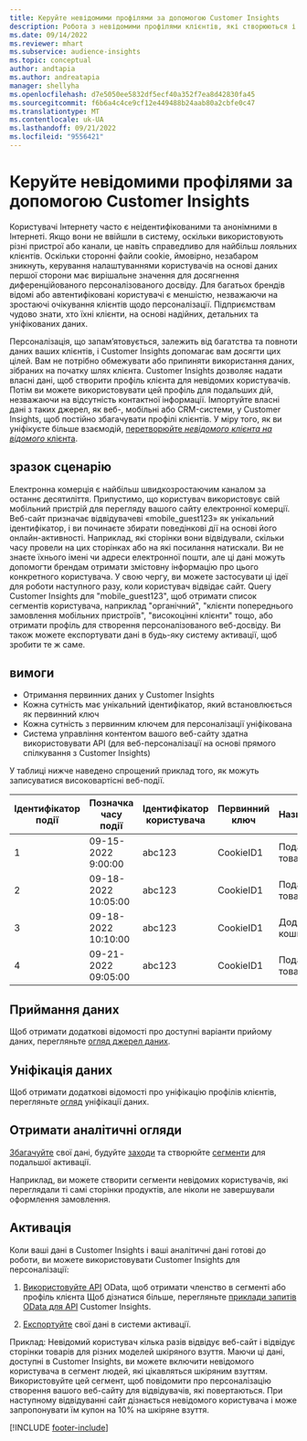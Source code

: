 ```yaml
---
title: Керуйте невідомими профілями за допомогою Customer Insights
description: Робота з невідомими профілями клієнтів, які створюються і управляються в Dynamics 365 Customer Insights.
ms.date: 09/14/2022
ms.reviewer: mhart
ms.subservice: audience-insights
ms.topic: conceptual
author: andtapia
ms.author: andreatapia
manager: shellyha
ms.openlocfilehash: d7e5050ee5832df5ecf40a352f7ea8d42830fa45
ms.sourcegitcommit: f6b6a4c4ce9cf12e449488b24aab80a2cbfe0c47
ms.translationtype: MT
ms.contentlocale: uk-UA
ms.lasthandoff: 09/21/2022
ms.locfileid: "9556421"
---
```

# <a name="manage-unknown-profiles-with-customer-insights"></a>Керуйте невідомими профілями за допомогою Customer Insights

Користувачі Інтернету часто є неідентифікованими та анонімними в Інтернеті. Якщо вони не ввійшли в систему, оскільки використовують різні пристрої або канали, це навіть справедливо для найбільш лояльних клієнтів. Оскільки сторонні файли cookie, ймовірно, незабаром зникнуть, керування налаштуваннями користувачів на основі даних першої сторони має вирішальне значення для досягнення диференційованого персоналізованого досвіду. Для багатьох брендів відомі або автентифіковані користувачі є меншістю, незважаючи на зростаючі очікування клієнтів щодо персоналізації. Підприємствам чудово знати, хто їхні клієнти, на основі надійних, детальних та уніфікованих даних.

Персоналізація, що запам’ятовується, залежить від багатства та повноти даних ваших клієнтів, і Customer Insights допомагає вам досягти цих цілей. Вам не потрібно обмежувати або припиняти використання даних, зібраних на початку шлях клієнта. Customer Insights дозволяє надати власні дані, щоб створити профіль клієнта для невідомих користувачів. Потім ви можете використовувати цей профіль для подальших дій, незважаючи на відсутність контактної інформації. Імпортуйте власні дані з таких джерел, як веб-, мобільні або CRM-системи, у Customer Insights, щоб постійно збагачувати профілі клієнтів. У міру того, як ви уніфікуєте більше взаємодій, [перетворюйте *невідомого* *клієнта на відомого* клієнта](unknown-to-known.md).

## <a name="sample-scenario"></a>зразок сценарію

Електронна комерція є найбільш швидкозростаючим каналом за останнє десятиліття. Припустимо, що користувач використовує свій мобільний пристрій для перегляду вашого сайту електронної комерції. Веб-сайт призначає відвідувачеві «mobile_guest123» як унікальний ідентифікатор, і ви починаєте збирати поведінкові дії на основі його онлайн-активності. Наприклад, які сторінки вони відвідували, скільки часу провели на цих сторінках або на які посилання натискали. Ви не знаєте їхнього імені чи адреси електронної пошти, але ці дані можуть допомогти брендам отримати змістовну інформацію про цього конкретного користувача. У свою чергу, ви можете застосувати ці ідеї для роботи наступного разу, коли користувач відвідає сайт. Query Customer Insights для "mobile_guest123", щоб отримати список сегментів користувача, наприклад "органічний", "клієнти попереднього замовлення мобільних пристроїв", "високоцінні клієнти" тощо, або отримати профіль для створення персоналізованого веб-досвіду. Ви також можете експортувати дані в будь-яку систему активації, щоб зробити те ж саме.

## <a name="prerequisites"></a>вимоги

- Отримання первинних даних у Customer Insights
- Кожна сутність має унікальний ідентифікатор, який встановлюється як первинний ключ
- Кожна сутність з первинним ключем для персоналізації уніфікована
- Система управління контентом вашого веб-сайту здатна використовувати API (для веб-персоналізації на основі прямого спілкування з Customer Insights)

У таблиці нижче наведено спрощений приклад того, як можуть записуватися високовартісні веб-події.

|Ідентифікатор події|Позначка часу події|Ідентифікатор користувача|Первинний ключ|Назва_події|
|--|--|--|--|--|
|1|09-15-2022 9:00:00|abc123|CookieID1|Подання товару|
|2|09-18-2022 10:05:00|abc123|CookieID1|Подання товару|
|3|09-18-2022 10:10:00|abc123|CookieID1|Додати в кошик|
|4|09-21-2022 09:05:00|abc123|CookieID1|Подання товару|

## <a name="data-ingestion"></a>Приймання даних

Щоб отримати додаткові відомості про доступні варіанти прийому даних, перегляньте [огляд джерел даних](data-sources.md).

## <a name="data-unification"></a>Уніфікація даних

Щоб отримати додаткові відомості про уніфікацію профілів клієнтів, перегляньте [огляд](data-unification.md) уніфікації даних.

## <a name="get-insights"></a>Отримати аналітичні огляди

[Збагачуйте](enrichment-hub.md) свої дані, будуйте [заходи](measures.md) та створюйте [сегменти](segments.md) для подальшої активації.

Наприклад, ви можете створити сегменти невідомих користувачів, які переглядали ті самі сторінки продуктів, але ніколи не завершували оформлення замовлення.

## <a name="activation"></a>Активація

Коли ваші дані в Customer Insights і ваші аналітичні дані готові до роботи, ви можете використовувати Customer Insights для персоналізації:

1. [Використовуйте API](apis.md) OData, щоб отримати членство в сегменті або профіль клієнта Щоб дізнатися більше, перегляньте [приклади запитів OData для API](odata-examples.md) Customer Insights.

1. [Експортуйте](export-destinations.md) свої дані в системи активації.

Приклад: Невідомий користувач кілька разів відвідує веб-сайт і відвідує сторінки товарів для різних моделей шкіряного взуття. Маючи ці дані, доступні в Customer Insights, ви можете включити невідомого користувача в сегмент людей, які цікавляться шкіряним взуттям. Використовуйте цей сегмент, щоб повідомити про персоналізацію створення вашого веб-сайту для відвідувачів, які повертаються. При наступному відвідуванні сайт дізнається невідомого користувача і може запропонувати їм купон на 10% на шкіряне взуття.

[!INCLUDE [footer-include](includes/footer-banner.md)]
